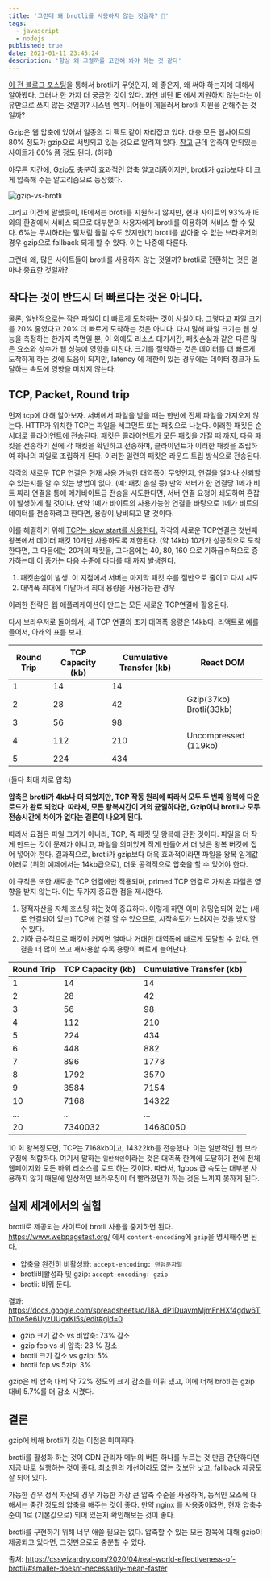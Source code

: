 ```yaml
---
title: '그런데 왜 brotli를 사용하지 않는 것일까? 🤔'
tags:
  - javascript
  - nodejs
published: true
date: 2021-01-11 23:45:24
description: '항상 왜 그럴까를 고민해 봐야 하는 것 같다'
---
```


[이 전 블로그 포스팅](https://yceffort.kr/2021/01/brotli-better-html-compression)을 통해서 brotli가 무엇인지, 왜 좋은지, 왜 써야 하는지에 대해서 알아봤다. 그러나 한 가지 더 궁금한 것이 있다. 과연 비단 IE 에서 지원하지 않는다는 이유만으로 쓰지 않는 것일까? 시스템 엔지니어들이 게을러서 brotli 지원을 안해주는 것일까?

Gzip은 웹 압축에 있어서 일종의 디 팩토 같이 자리잡고 있다. 대충 모든 웹사이트의 80% 정도가 gzip으로 서빙되고 있는 것으로 알려져 있다. [참고](https://almanac.httparchive.org/en/2019/compression) 근데 압축이 안되있는 사이트가 60% 쯤 정도 된다. (허허)

아무튼 지간에, Gzip도 충분히 효과적인 압축 알고리즘이지만, brotli가 gzip보다 더 크게 압축해 주는 알고리즘으로 등장했다.

![gzip-vs-brotli](https://csswizardry.com/wp-content/uploads/2020/04/react-dom-brotli.png)

그리고 이전에 말했듯이, IE에서는 brotli를 지원하지 않지만, 현재 사이트의 93%가 IE외의 환경에서 서비스 되므로 대부분의 사용자에게 brotli를 이용하여 서비스 할 수 있다. 6%는 무시하라는 말처럼 들릴 수도 있지만(?) brotli를 받아줄 수 없는 브라우저의 경우 gzip으로 fallback 되게 할 수 있다. 이는 나중에 다룬다.

그런데 왜, 많은 사이트들이 brotli를 사용하지 않는 것일까? brotli로 전환하는 것은 얼마나 중요한 것일까?

## 작다는 것이 반드시 더 빠르다는 것은 아니다.

물론, 일반적으로는 작은 파일이 더 빠르게 도착하는 것이 사실이다. 그렇다고 파일 크기를 20% 줄였다고 20% 더 빠르게 도착하는 것은 아니다. 다시 말해 파일 크기는 웹 성능을 측정하는 한가지 측면일 뿐, 이 외에도 리소스 대기시간, 패킷손실과 같은 다른 많은 요소와 상수가 웹 성능에 영향을 미친다. 크기를 절약하는 것은 데이터를 더 빠르게 도착하게 하는 것에 도움이 되지만, latency 에 제한이 있는 경우에는 데이터 청크가 도달하는 속도에 영향을 미치지 않는다.

## TCP, Packet, Round trip

먼저 tcp에 대해 알아보자. 서버에서 파일을 받을 때는 한번에 전체 파일을 가져오지 않는다. HTTP가 위치한 TCP는 파일을 세그먼트 또는 패킷으로 나눈다. 이러한 패킷은 순서대로 클라이언트에 전송된다. 패킷은 클라이언트가 모든 패킷을 가질 때 까지, 다음 패킷을 전송하기 전에 각 패킷을 확인하고 전송하며, 클라이언트가 이러한 패킷을 조립하여 하나의 파일로 조립하게 된다. 이러한 일련의 패킷은 라운드 트립 방식으로 전송된다.

각각의 새로운 TCP 연결은 현재 사용 가능한 대역폭이 무엇인지, 연결을 얼마나 신뢰할 수 있는지를 알 수 있는 방법이 없다. (예: 패킷 손실 등) 만약 서버가 한 연결당 1메가 비트 짜리 연결을 통애 메가바이트급 전송을 시도한다면, 서버 연결 요청이 쇄도하여 혼잡이 발생하게 될 것이다. 만약 1메가 바이트의 사용가능한 연결을 바탕으로 1메가 비트의 데이터를 전송하려고 한다면, 용량이 낭비되고 말 것이다.

이를 해결하기 위해 [TCP는 slow start를 사용한다.](https://ko.wikipedia.org/wiki/%ED%98%BC%EC%9E%A1_%EC%A0%9C%EC%96%B4) 각각의 새로운 TCP연결은 첫번째 왕복에서 데이터 패킷 10개만 사용하도록 제한된다. (약 14kb) 10개가 성공적으로 도착한다면, 그 다음에는 20개의 패킷을, 그다음에는 40, 80, 160 으로 기하급수적으로 증가하는데 이 증가는 다음 수준에 다다를 때 까지 발생한다.

1. 패킷손실이 발생. 이 지점에서 서버는 마지막 패킷 수를 절반으로 줄이고 다시 시도
2. 대역폭 최대에 다달아서 최대 용량을 사용가능한 경우

이러한 전략은 웹 애플리케이션이 만드는 모든 새로운 TCP연결에 활용된다.

다시 브라우저로 돌아와서, 새 TCP 연결의 초기 대역폭 용량은 14kb다. 리액트로 예를 들어서, 아래의 표를 보자.

| Round Trip | TCP Capacity (kb) | Cumulative Transfer (kb) | React DOM               |
| ---------- | ----------------- | ------------------------ | ----------------------- |
| 1          | 14                | 14                       |                         |
| 2          | 28                | 42                       | Gzip(37kb) Brotli(33kb) |
| 3          | 56                | 98                       |                         |
| 4          | 112               | 210                      | Uncompressed (119kb)    |
| 5          | 224               | 434                      |                         |

(둘다 최대 치로 압축)

**압축은 brotli가 4kb나 더 되었지만, TCP 작동 원리에 따라서 모두 두 번째 왕복에 다운로드가 완료 되었다. 따라서, 모든 왕복시간이 거의 균일하다면, Gzip이나 brotli나 모두 전송시간에 차이가 없다는 결론이 나오게 된다.**

따라서 요점은 파일 크기가 아니라, TCP, 즉 패킷 및 왕복에 관한 것이다. 파일을 더 작게 만드는 것이 문제가 아니고, 파일을 의미있게 작게 만들어서 더 낮은 왕복 버킷에 집어 넣어야 한다. 결과적으로, brotli가 gzip보다 더욱 효과적이라면 파일을 왕복 임계값 아래로 (위의 예제에서는 14kb급으로), 더욱 공격적으로 압축을 할 수 있어야 한다.

이 규칙은 또한 새로운 TCP 연결에만 적용되며, primed TCP 연결로 가져온 파일은 영향을 받지 않는다. 이는 두가지 중요한 점을 제시한다.

1. 정적자산을 자체 호스팅 하는것이 중요하다. 이렇게 하면 이미 워밍업되어 있는 (새로 연결되어 있는) TCP에 연결 할 수 있으므로, 시작속도가 느려지는 것을 방지할 수 있다.
2. 기하 급수적으로 패킷이 커지면 얼마나 거대한 대역폭에 빠르게 도달할 수 있다. 연결을 더 많이 쓰고 재사용할 수록 용량이 빠르게 늘어난다.

| Round Trip | TCP Capacity (kb) | Cumulative Transfer (kb) |
| ---------- | ----------------- | ------------------------ |
| 1          | 14                | 14                       |
| 2          | 28                | 42                       |
| 3          | 56                | 98                       |
| 4          | 112               | 210                      |
| 5          | 224               | 434                      |
| 6          | 448               | 882                      |
| 7          | 896               | 1778                     |
| 8          | 1792              | 3570                     |
| 9          | 3584              | 7154                     |
| 10         | 7168              | 14322                    |
| ...        | ...               | ...                      |
| 20         | 7340032           | 14680050                 |

10 회 왕복정도면, TCP는 7168kb이고, 14322kb를 전송했다. 이는 일반적인 웹 브라우징에 적합하다. 여기서 말하는 `일반적인`이라는 것은 대역폭 한계에 도달하기 전에 전체 웹페이지와 모든 하위 리소스를 로드 하는 것이다. 따라서, 1gbps 급 속도는 대부분 사용하지 않기 때문에 일상적인 브라우징이 더 빨라졌던가 하는 것은 느끼지 못하게 된다.

## 실제 세계에서의 실험

brotli로 제공되는 사이트에 brotli 사용을 중지하면 된다. https://www.webpagetest.org/ 에서 `content-encoding`에 `gzip`을 명시해주면 된다.

- 압축을 완전히 비활성화: `accept-encoding: 랜덤문자열`
- brotli비활성화 및 gzip: `accept-encoding: gzip`
- brotli: 비워 둔다.

결과: https://docs.google.com/spreadsheets/d/18A_dP1DuavmMjmFnHXf4gdw6ThTne5e6UyzUUgxKI5s/edit#gid=0

- gzip 크기 감소 vs 비압축: 73% 감소
- gzip fcp vs 비 압축: 23 % 감소
- brotli 크기 감소 vs gzip: 5%
- brotli fcp vs 5zip: 3%

gzip은 비 압축 대비 약 72% 정도의 크기 감소를 이뤄 냈고, 이에 더해 brotli는 gzip 대비 5.7%를 더 감소 시켰다.

## 결론

gzip에 비해 brotli가 갖는 이점은 미미하다.

brotli를 활성화 하는 것이 CDN 관리자 메뉴의 버튼 하나를 누르는 것 만큼 간단하다면 지금 바로 실행하는 것이 좋다. 최소한의 개선이라도 없는 것보단 낫고, fallback 제공도 잘 되어 있다.

가능한 경우 정적 자산의 경우 가능한 가장 큰 압축 수준을 사용하며, 동적인 요소에 대해서는 중간 정도의 압축을 해주는 것이 좋다. 만약 nginx 를 사용중이라면, 현재 압축수준이 1로 (기본값으로) 되어 있는지 확인해보는 것이 좋다.

brotli를 구현하기 위해 너무 애쓸 필요는 없다. 압축할 수 있는 모든 항목에 대해 gzip이 제공되고 있다면, 그것만으로도 충분할 수 있다.

출처: https://csswizardry.com/2020/04/real-world-effectiveness-of-brotli/#smaller-doesnt-necessarily-mean-faster
